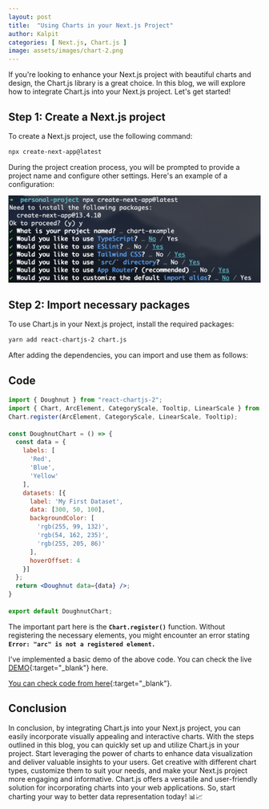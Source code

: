 ```yaml
---
layout: post
title:  "Using Charts in your Next.js Project"
author: Kalpit
categories: [ Next.js, Chart.js ]
image: assets/images/chart-2.png
---
```


If you're looking to enhance your Next.js project with beautiful charts and design, the Chart.js library is a great choice. In this blog, we will explore how to integrate Chart.js into your Next.js project. Let's get started!

## Step 1: Create a Next.js project

To create a Next.js project, use the following command:

```bash
npx create-next-app@latest
```

During the project creation process, you will be prompted to provide a project name and configure other settings. Here's an example of a configuration:

![Screenshot 2023-07-17 at 7.14.21 PM.png](/assets/images/terminal.png)

## Step 2: Import necessary packages

To use Chart.js in your Next.js project, install the required packages:

```bash
yarn add react-chartjs-2 chart.js
```

After adding the dependencies, you can import and use them as follows:

## Code

```jsx
import { Doughnut } from "react-chartjs-2";
import { Chart, ArcElement, CategoryScale, Tooltip, LinearScale } from 'chart.js'
Chart.register(ArcElement, CategoryScale, LinearScale, Tooltip);

const DoughnutChart = () => {
  const data = {
    labels: [
      'Red',
      'Blue',
      'Yellow'
    ],
    datasets: [{
      label: 'My First Dataset',
      data: [300, 50, 100],
      backgroundColor: [
        'rgb(255, 99, 132)',
        'rgb(54, 162, 235)',
        'rgb(255, 205, 86)'
      ],
      hoverOffset: 4
    }]
  };
  return <Doughnut data={data} />;
}

export default DoughnutChart;
```

The important part here is the **`Chart.register()`** function. Without registering the necessary elements, you might encounter an error stating **`Error: "arc" is not a registered element.`**

I've implemented a basic demo of the above code. You can check the live [DEMO](https://chart-example-publl9fl4-kalpitchoudhari.vercel.app/){:target="_blank"} here.

[You can check code from here](https://github.com/KalpitChoudhari/chart-example){:target="_blank"}.

## Conclusion

In conclusion, by integrating Chart.js into your Next.js project, you can easily incorporate visually appealing and interactive charts. With the steps outlined in this blog, you can quickly set up and utilize Chart.js in your project. Start leveraging the power of charts to enhance data visualization and deliver valuable insights to your users. Get creative with different chart types, customize them to suit your needs, and make your Next.js project more engaging and informative. Chart.js offers a versatile and user-friendly solution for incorporating charts into your web applications. So, start charting your way to better data representation today! 📊📈
